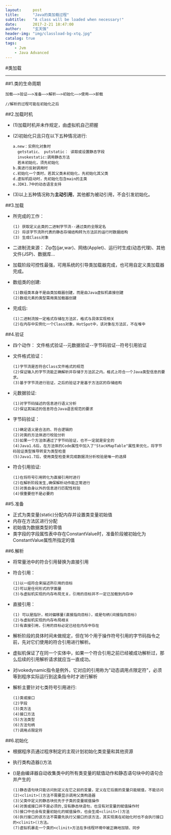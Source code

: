 ```yaml
---
layout: 	post
title: 		"Java的类加载过程"
subtitle:	"A class will be loaded when necessary!"
date: 		2017-2-21 18:47:00
author: 	"玄天强"
header-img:	"img/classload-bg-xtq.jpg"
catalog: true
tags:
	- Jvm
	- Java Advanced
---
```




#类加载
____

##1.类的生命周期
	
	加载——>验证——>准备——>解析——>初始化——>使用——>卸载

	//解析的过程可能在初始化之后

##2.加载时机

*	(1)加载时机并未作规定，由虚拟机自己把握	
*	(2)初始化只且只在以下五种情况进行:

		a.new：实例化对象时
		  getstatic、 putstatic： 读取或设置静态字段 
		  invokestatic:调用静态方法 
		  若未初始化，须先初始化
		b.类进行反射调用时
		c.初始化一个类时，若其父类未初始化，先初始化其父类
		d.虚拟机启动时，先初始化包含main的主类
		e.JDK1.7中的动态语言支持	

*	(3)以上五种情况称为**主动引用**，其他都为被动引用，不会引发初始化。

##3.加载

*	所完成的工作：
	
		(1)	获取定义此类的二进制字节流--通过类的全限定名
		(2) 将该字节流所代表的静态存储结构转为方法区的运行时数据结构
		(3) 生成Class对象

*	二进制流来源：	Zip包(jar,war)、网络(Applet)、运行时生成(动态代理)、其他文件(JSP)、数据库...
*	加载阶段可控性最强，可用系统的引导类加载器完成，也可用自定义类加载器完成。
*	数组类的创建:
	
		(1)数组类本身不是由类加载器创建，而是由Java虚拟机直接创建
		(2)数组元素的类型需用类加载器创建

*	完成后:

		(1)二进制流按一定格式存储在方法区，格式与具体实现相关
		(2)在内存中实例化一个Class对象，HotSpot中，该对象在方法区，不在堆中

##4.验证

*	四个动作：	文件格式验证--元数据验证--字节码验证--符号引用验证
*	文件格式验证：

		(1)字节流是否符合Class文件格式的规范
		(2)保证输入的字节流能正确解析并存储于方法区之内，格式上符合一个Java类型信息的要求。
		(3)基于字节流进行验证，之后的验证才是基于方法区的存储结构

*	元数据验证:

		(1)对字节码描述的信息进行语义分析
		(2)保证其描述的信息符合Java语言规范的要求

*	字节码验证：

		(1)确定语义是合法的、符合逻辑的
		(2)对类的方法体进行校验分析
		(3)如果一个方法体通过了字节码验证，也不一定就是安全的
		(4)Java1.6后，在方法体的Code属性中加入了"StackMapTable"属性来优化，将字节码验证类型推导转变为类型检查
		(5)Java1.7后，使用类型检查来完成数据流分析校验是唯一的选择

*	符合引用验证:

		(1)在将符号引用转化为直接引用时进行
		(2)在解析阶段发生,确保解析动作能正常进行
		(3)对类自身以外的信息进行匹配性校验
		(4)很重要但不是必要的
		
##5.准备

*	正式为类变量(static)分配内存并设置类变量初始值
*	内存在方法区进行分配
*	初始值为数据类型的零值
*	类字段的字段属性表中存在ConstantValue时，准备阶段被初始化为ConstantValue属性所指定的值


##6.解析
*	将常量池中的符合引用替换为直接引用
*	符合引用：

		(1)以一组符合来描述所引用的目标
		(2)可以是任何形式的字面量
		(3)与虚拟机实现的内存布局无关，引用的目标并不一定已加载到内存中 

*	直接引用：
		
		(1)	可以是指针，相对偏移量(直接指向目标)，或是句柄(间接指向目标)
		(2)与虚拟机实现的内存布局相关
		(3)有直接引用，引用的目标必定已经在内存中存在

*	解析阶段的具体时间未做规定，但在16个用于操作符号引用的字节码指令之前，先对它们使用的符合引用进行解析。
*	虚拟机保证了在同一个实体中，如果一个符合引用之前已经被成功解析过，那么后续的引用解析请求就应当一直成功。
*	对ivokedynamic指令是例外，它对应的引用称为"动态调用点限定符"，必须等到程序实际运行到这条指令时才进行解析
*	解析主要针对七类符号引用进行:

		(1)类或接口
		(2)字段
		(3)类方法
		(4)接口方法
		(5)方法类型
		(6)方法句柄
		(7)调用点限定符

##6.初始化
*	根据程序员通过程序制定的主观计划初始化类变量和其他资源
*	执行类构造器<clinit>()方法
*	<clinit>()是由编译器自动收集类中的所有类变量的赋值动作和静态语句块中的语句合并产生的

		(1)静态语句块只能访问到定义在它之前的变量，定义在它后面的变量只能赋值，不能访问
		(2)<clinit>()方法不需要显示调用父类构造器
		(3)父类中定义的静态块优先于子类的变量赋值操作
		(4)对类或接口并不是必须的,没有静态块语句，也没有对变量的赋值操作时
		(5)接口中也会有变量初始化的赋值操作，也会生成<clinit>()方法
		(6)执行接口的该方法不需要先执行父接口的该方法，其实现类在初始化时也不会执行接口的<clinit>()方法。
		(7)虚拟机暴走一个类的<clinit>方法在多线程环境中被正确地加锁、同步
